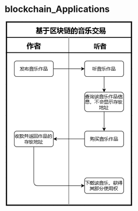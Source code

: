 # blockchain_Applications
![images](https://github.com/xiaowan-zml/blockchain_Applications/blob/main/image/1222.png)

